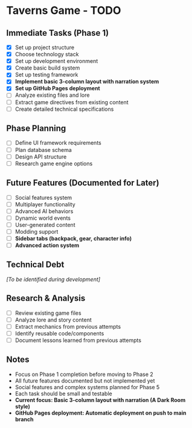 # Taverns Game - TODO

## Immediate Tasks (Phase 1)
- [x] Set up project structure
- [x] Choose technology stack
- [x] Set up development environment
- [x] Create basic build system
- [x] Set up testing framework
- [x] **Implement basic 3-column layout with narration system**
- [x] **Set up GitHub Pages deployment**
- [ ] Analyze existing files and lore
- [ ] Extract game directives from existing content
- [ ] Create detailed technical specifications

## Phase Planning
- [ ] Define UI framework requirements
- [ ] Plan database schema
- [ ] Design API structure
- [ ] Research game engine options

## Future Features (Documented for Later)
- [ ] Social features system
- [ ] Multiplayer functionality
- [ ] Advanced AI behaviors
- [ ] Dynamic world events
- [ ] User-generated content
- [ ] Modding support
- [ ] **Sidebar tabs (backpack, gear, character info)**
- [ ] **Advanced action system**

## Technical Debt
*[To be identified during development]*

## Research & Analysis
- [ ] Review existing game files
- [ ] Analyze lore and story content
- [ ] Extract mechanics from previous attempts
- [ ] Identify reusable code/components
- [ ] Document lessons learned from previous attempts

## Notes
- Focus on Phase 1 completion before moving to Phase 2
- All future features documented but not implemented yet
- Social features and complex systems planned for Phase 5
- Each task should be small and testable
- **Current focus: Basic 3-column layout with narration (A Dark Room style)**
- **GitHub Pages deployment: Automatic deployment on push to main branch** 